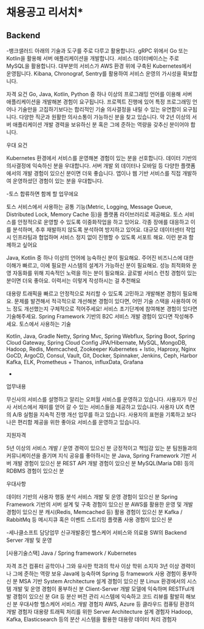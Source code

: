 # **채용공고 리서치*** 

## Backend 

-뱅크샐러드
아래의 기술과 도구를 주로 다루고 활용합니다.
gRPC 위에서 Go 또는 Kotlin을 활용해 서버 애플리케이션을 개발합니다. 
서비스 데이터베이스는 주로 MySQL을 활용합니다.
대부분의 서비스가 AWS 환경 위에 구축된 Kubernetes에서 운영됩니다.
Kibana, Chronograf, Sentry를 활용하여 서비스 운영의 가시성을 확보합니다.
 

자격 요건
Go, Java, Kotlin, Python 중 하나 이상의 프로그래밍 언어를 이용해 서버 애플리케이션을 개발해본 경험이 요구됩니다.
프로젝트 진행에 있어 특정 프로그래밍 언어나 기술만을 고집하기보다는 합리적인 기술 의사결정을 내릴 수 있는 유연함이 요구됩니다.
다양한 직군과 원활한 의사소통이 가능하신 분을 찾고 있습니다.
약 2년 이상의 서버 애플리케이션 개발 경력을 보유하신 분 혹은 그에 준하는 역량을 갖추신 분이어야 합니다.
 

우대 요건

Kubernetes 환경에서 서비스를 운영해본 경험이 있는 분을 선호합니다.
데이터 기반의 의사결정에 익숙하신 분을 우대합니다.
서버 개발 외 데이터나 모바일 등 다양한 플랫폼에서의 개발 경험이 있으신 분이면 더욱 좋습니다.
앱이나 웹 기반 서비스를 직접 개발하여 운영하셨던 경험이 있는 분을 우대합니다.



-토스
합류하면 함께 할 업무에요

토스 서비스에서 사용하는 공통 기능(Metric, Logging, Message Queue, Distributed Lock, Memory Cache 등)을 플랫폼 라이브러리로 제공해요.
토스 서비스를 안정적으로 운영할 수 있도록 이중화작업을 하고 있어요.
각종 장애를 대응하고 이를 분석하며, 추후 재발하지 않도록 분석하여 방지하고 있어요.
대규모 데이터센터 작업시 인프라팀과 협업하며 서비스 정지 없이 진행할 수 있도록 서포트 해요.
이런 분과 함께하고 싶어요

Java, Kotlin 중 하나 이상의 언어에 능숙하신 분이 필요해요.
주어진 비즈니스에 대한 이해가 빠르고, 이에 필요한 시스템의 설계가 가능하신 분이 필요해요.
성능 최적화와 운영 자동화를 위해 지속적인 노력을 하는 분이 필요해요.
글로벌 서비스 런칭 경험이 있는 분이면 더욱 좋아요.
이력서는 이렇게 작성하시는 걸 추천해요

대용량 트래픽을 빠르고 안정적으로 처리할 수 있도록 고민하고 개발해본 경험이 필요해요.
문제를 발견해서 적극적으로 개선해본 경험이 있다면, 어떤 기술 스택을 사용하여 어느 정도 개선했는지 구체적으로 적어주세요!
서비스 초기단계에 참여해본 경험이 있다면 기술해주세요.
Spring Framework 기반의 B2C 서비스 개발 경험이 있다면 작성해주세요.
토스에서 사용하는 기술

Kotlin, Java, Gradle
Netty, Spring Mvc, Spring Webflux, Spring Boot, Spring Cloud Gateway, Spring Cloud Config
JPA/Hibernate, MySQL, MongoDB, Hadoop, Redis, Memcached, Zookeeper
Kubernetes + Istio, Haproxy, Nginx
GoCD, ArgoCD, Consul, Vault, Git, Docker, Spinnaker, Jenkins, Ceph, Harbor
Kafka, ELK, Prometheus + Thanos, influxData, Grafana


-
업무내용

무신사의 서비스를 설명하고 알리는 오퍼월 서비스를 운영하고 있습니다.
사용자가 무신사 서비스에서 재미를 얻어 갈 수 있는 서비스들을 제공하고 있습니다.
사용자 UX 측면의 A/B 실험을 지속적 진행 개선 업무를 하고 있습니다.
사용자의 표현을 기록하고 보다 나은 편리함 제공을 위한 좋아요 서비스를 운영하고 있습니다.




지원자격

5년 이상의 서비스 개발 / 운영 경력이 있으신 분
긍정적이고 책임감 있는 분
팀원들과의 커뮤니케이션을 즐기며 지식 공유를 좋아하시는 분
Java, Spring Framework 기반 서버 개발 경험이 있으신 분
REST API 개발 경험이 있으신 분
MySQL(Maria DB) 등의 RDBMS 경험이 있으신 분




우대사항

데이터 기반의 사용자 행동 분석 서비스 개발 및 운영 경험이 있으신 분
Spring Framework 기반의 서버 설계 및 구축 경험이 있으신 분
AWS를 활용한 운영 및 개발 경험이 있으신 분
캐시(Redis, Memcached 등) 활용 경험이 있으신 분
Kafka / RabbitMq 등 메시지큐 혹은 이벤트 스트리밍 플랫폼 사용 경험이 있으신 분



-세나클소프트
담당업무
신규개발중인 헬스케어 서비스와 의료용 SW의 Backend Server 개발 및 운영

[사용기술스택]
Java / Spring framework / Kubernetes

자격 조건
컴퓨터 공학이나 그와 유사한 학과의 학사 이상 학위 소지자
3년 이상 경력이나 그에 준하는 역량 보유
Java에 능숙하며 Spring 등 framework 사용 경험이 풍부하신 분
MSA 기반 System Architecture 설계 경험이 있으신 분
Linux 환경에서의 시스템 개발 및 운영 경험이 풍부하신 분
Client-Server 개발 모델에 익숙하며 RESTFul개발 경험이 있으신 분
Git 등 분산 버전 관리 시스템에 익숙하고 코드 리뷰를 활발히 해보신 분
우대사항
헬스케어 서비스 개발 경험자
AWS, Azure 등 클라우드 컴퓨팅 환경의 개발 경험자
대용량 트래픽 처리를 위한 Server Architecture 설계 경험자
Hadoop, Kafka, Elasticsearch 등의 분산 시스템을 활용한 대용량 데이터 처리 경험자